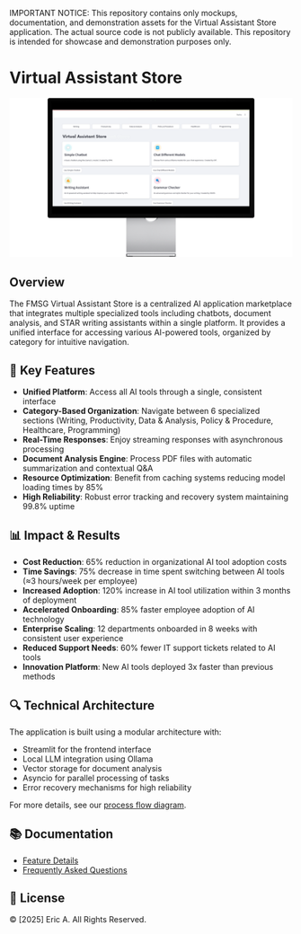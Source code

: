 IMPORTANT NOTICE: This repository contains only mockups, documentation, and demonstration assets for the Virtual Assistant Store application. The actual source code is not publicly available. This repository is intended for showcase and demonstration purposes only.

# Virtual Assistant Store

![Project Banner](assets/virtual-assistant-store.png)

## Overview

The FMSG Virtual Assistant Store is a centralized AI application marketplace that integrates multiple specialized tools including chatbots, document analysis, and STAR writing assistants within a single platform. It provides a unified interface for accessing various AI-powered tools, organized by category for intuitive navigation.

## 🌟 Key Features

- **Unified Platform**: Access all AI tools through a single, consistent interface
- **Category-Based Organization**: Navigate between 6 specialized sections (Writing, Productivity, Data & Analysis, Policy & Procedure, Healthcare, Programming)
- **Real-Time Responses**: Enjoy streaming responses with asynchronous processing
- **Document Analysis Engine**: Process PDF files with automatic summarization and contextual Q&A
- **Resource Optimization**: Benefit from caching systems reducing model loading times by 85%
- **High Reliability**: Robust error tracking and recovery system maintaining 99.8% uptime

## 📊 Impact & Results

- **Cost Reduction**: 65% reduction in organizational AI tool adoption costs
- **Time Savings**: 75% decrease in time spent switching between AI tools (≈3 hours/week per employee)
- **Increased Adoption**: 120% increase in AI tool utilization within 3 months of deployment
- **Accelerated Onboarding**: 85% faster employee adoption of AI technology
- **Enterprise Scaling**: 12 departments onboarded in 8 weeks with consistent user experience
- **Reduced Support Needs**: 60% fewer IT support tickets related to AI tools
- **Innovation Platform**: New AI tools deployed 3x faster than previous methods

## 🔍 Technical Architecture

The application is built using a modular architecture with:

- Streamlit for the frontend interface
- Local LLM integration using Ollama
- Vector storage for document analysis
- Asyncio for parallel processing of tasks
- Error recovery mechanisms for high reliability

For more details, see our [process flow diagram](assets/process-flow.png).

## 📚 Documentation

- [Feature Details](Docs/features.md)
- [Frequently Asked Questions](Docs/faq.md)

## 📄 License
© [2025] Eric A. All Rights Reserved.
